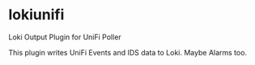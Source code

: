 # lokiunifi

Loki Output Plugin for UniFi Poller

This plugin writes UniFi Events and IDS data to Loki. Maybe Alarms too.
